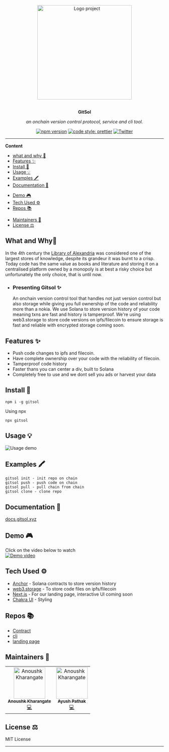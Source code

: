 <div align="center">
  <a href="#">
  	<img src="https://i.imgur.com/KoqJTWu.png" alt="Logo project" height="300" />
  </a>
  <br>
  <br>
  <p>
    <b>GitSol</b>
  </p>
  <p>
     <i>an onchain version control protocol, service and cli tool.</i>
  </p>
  <p>


[![npm version](https://img.shields.io/npm/v/badge-maker.svg)](https://npmjs.org/package/gitsol)
[![code style: prettier](https://img.shields.io/badge/code_style-prettier-ff69b4.svg?style=flat-square)](https://github.com/prettier/prettier)
[![Twitter](https://img.shields.io/twitter/follow/ayshptk?style=social)](https://twitter.com/ayshptk)

  </p>
</div>

---

**Content**

- [what and why 📓](#what-and-why-)
- [Features ✨](#features-)
- [Install 🐙](#install-)
- [Usage 💡](#usage-)
- [Examples 🖍](#examples-)
- [Documentation 📄](#documentation-)
<!-- - [API 👩‍💻](#api-) -->
- [Demo 🎮](#demo-)
- [Tech Used ⚙️](#tech-used-)
- [Repos 📚](#repos-)
<!-- - [Contributing 🍰](#contributing-) -->
- [Maintainers 👷](#maintainers-)
- [License ⚖️](#license-️)


## What and Why📓
In the 4th century the [Library of Alexandria](https://en.wikipedia.org/wiki/Library_of_Alexandria) was considered one of the largest stores of knowledge, despite its grandeur it was burnt to a crisp. Today code has the same value as books and literature and storing it on a centralised platform owned by a monopoly is at best a risky choice but unfortunately the only choice, that is until now.

 - ### Presenting Gitsol ✨ 
   An onchain version control tool that handles not just version control but also storage while giving you full ownership of   the code and reliability more than a nokia. We use Solana to store version history of your code meaning txns are fast and   history is tamperproof. We're using web3.storage to store code versions on ipfs/filecoin to ensure storage is fast and reliable with encrypted storage coming soon.
  

## Features ✨
* Push code changes to ipfs and filecoin.
* Have complete ownership over your code with the reliability of filecoin.
* Tamperproof code history
* Faster thans you can center a div, built to Solana
* Completely free to use and we dont sell you ads or harvest your data

## Install 🐙
```
npm i -g gitsol
```
Using npx
```
npx gitsol
```

## Usage 💡
![Usage demo](https://github.com/sol-save/test-repo/blob/main/usagedemogitsol.gif?raw=true)

## Examples 🖍
```
gitsol init - init repo on chain
gitsol push - push code on chain
gitsol pull - pull chain from chain
gitsol clone - clone repo
```

## Documentation 📄
[docs.gitsol.xyz](https://docs.gitsol.xyz)

<!-- ## API 👩‍💻
You have a small project or you'll like to share the API of your project ? This is where it's happen. -->

## Demo 🎮
Click on the video below to watch <br>
[![Demo video](https://img.youtube.com/vi/kcx-St4rBi0/0.jpg)](https://youtu.be/kcx-St4rBi0)
<!-- ## Contributing 🍰
Please make sure to read the [Contributing Guide]() before making a pull request.


Thank you to all the people who already contributed to this project! -->

## Tech Used ⚙️
 - [Anchor](https://project-serum.github.io/anchor/) - Solana contracts to store version history
 - [web3.storage](https://web3.storage/) - To store code files on ipfs/filecoin
 - [Next.js](https://nextjs.org/) - For our landing page, interactive UI coming soon
 - [Chakra UI](https://chakra-ui.com/) - Styling

## Repos 📚
 - [Contract](https://github.com/sol-save/git-sol)
 - [cli](https://github.com/sol-save/cli/)
 - [landing page](https://github.com/sol-save/site)
 
## Maintainers 👷
<table>
  <tr>
    <td align="center"><a href="https://github.com/anoushk1234"><img src="https://avatars.githubusercontent.com/u/32778608?v=4" width="100px;" alt="Anoushk Kharangate"/><br /><sub><b>Anoushk Kharangate</b></sub></a><br /><a href="#" title="Code">💻</a></td>
 <td align="center"><a href="https://github.com/ayshptk"><img src="https://avatars.githubusercontent.com/u/62694274?v=4" width="100px;" alt="Anoushk Kharangate"/><br /><sub><b>Ayush Pathak</b></sub></a><br /><a href="#" title="Code">💻</a></td>
  </tr>
</table>

## License ⚖️
MIT License

---

